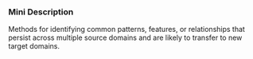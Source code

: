 ### Mini Description

Methods for identifying common patterns, features, or relationships that persist across multiple source domains and are likely to transfer to new target domains.
